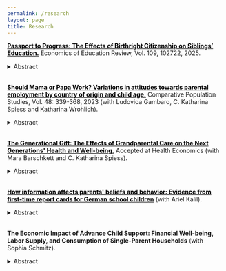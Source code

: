 ```yaml
---
permalink: /research
layout: page
title: Research
---
```



**<a href="https://kwnsfk27.r.eu-west-1.awstrack.me/L0/https:%2F%2Fauthors.elsevier.com%2Fsd%2Farticle%2FS0272-7757(25)00102-5/1/01020199c585100c-84f79fd8-802f-42af-ad36-94208dbcd2e6-000000/u-iOWtKOW-tkY8yz2aItMGQpZ60=447" style="color:black; text-decoration: underline;" target="_blank" > Passport to Progress: The Effects of Birthright Citizenship on Siblings’ Education.</a>** Economics of Education Review, Vol. 109, 102722, 2025. 

<details>
    <summary>Abstract</summary>
This paper analyzes family spillovers of birthright citizenship in Germany. By using difference-in-differences and event study methodologies on large-scale survey datasets, I examine the direct impact of citizenship on immigrant children and its spillover effects on the educational achievements of their older siblings who were born before the reform. The findings reveal educational benefits for immigrant children, and positive spillover effects on their older siblings' academic achievements. Children are 13 percentage points more likely, and their older siblings are 6 percentage points more likely, to complete secondary school with the highest degree. The spillovers can be attributed to a considerable increase in parental investments in the siblings' education and increased naturalization of parents and older siblings. Consequently, this study suggests that previous evaluations of citizenship have underestimated its benefits.
</details>

<br/>

**<a href="https://www.comparativepopulationstudies.de/index.php/CPoS/article/view/578" style="color:black; text-decoration: underline;" target="_blank" > Should Mama or Papa Work? Variations in attitudes towards parental employment by country of origin and child age.</a>** Comparative Population Studies, Vol. 48: 339-368, 2023 (with Ludovica Gambaro, C. Katharina Spiess and Katharina Wrohlich).

<details>
    <summary>Abstract</summary>
Employment among mothers has been rising in recent decades, although mothers of young children often work fewer hours than other women do. Parallel to this trend, approval of maternal employment has increased, albeit not evenly across groups. However, differences in attitudes remain unexplored despite their importance for better understanding mothers’ labour market behaviour. Meanwhile, the employment of fathers has remained stable and attitudes towards paternal employment do not differ as much as attitudes towards maternal employment do between socio-economic groups.
This paper examines attitudes towards maternal and paternal employment. It focuses on Germany, drawing on data from the German Family Demography Panel Study (FReDA). The survey explicitly asks whether mothers and fathers should be in paid work, work part-time or full-time, presenting respondents with fictional family profiles that vary the youngest child’s age. Unlike previous studies, the analysis compares the views of respondents with different origins: West Germany, East Germany, immigrants from different world regions, and second-generation migrants in West Germany.
The results highlight remarkable differences between respondents from West and East Germany, with the former group displaying strong approval for part-time employment among mothers and fathers of very young children and the latter group reporting higher approval for full-time employment. Immigrant groups are far from homogenous, holding different attitudes depending on their region of origin. Taken together, the results offer a nuanced picture of attitudes towards maternal and paternal employment. We discuss these findings in relation to labour markets participation in Germany.
</details>

<br/>

**<a href="assets/Grandparents_April2025.pdf" style="color:black; text-decoration: underline;" target="_blank" > The Generational Gift: The Effects of Grandparental Care on the Next Generations' Health and Well-being.</a>** Accepted at Health Economics (with Mara Barschkett and C. Katharina Spiess). 
<details>
    <summary>Abstract</summary>
Health and well-being in the family context can be affected by care giving arrangements. Following parental care and daycare, grandparents are the third most important care givers for children in many Western societies. Despite the relevance of grandparental care, there is little evidence on the causal effects of this care mode on the next generations' health and well-being. In this paper, we fill this gap by investigating the causal impact of regular grandparental care on the self-reported health and (domain-specific) satisfaction of both parents and children. To do so, we exploit geographic distance to grandparents as a source of arguably exogenous variation and use representative German panel data for families with children under the age of eleven. Our results suggest positive effects on parental satisfaction with the child care situation, as well as mothers' satisfaction with their leisure time. However, we also find negative effects on children's health, particularly for elementary school aged children and for boys. 
</details>

<br/>

**<a href="https://papers.ssrn.com/sol3/papers.cfm?abstract_id=5219857" style="color:black; text-decoration: underline;" target="_blank" > How information affects parents' beliefs and behavior: Evidence from first-time report cards for German school children</a>** (with Ariel Kalil).

<details>
    <summary>Abstract</summary>
Most parents overestimate their children's skills and performance in school. As parental misperceptions are more frequently found in less-advantaged families, they can exacerbate educational inequality, since parents' beliefs about their children's current performance influence their investments in their children's skill development. This paper capitalizes on exogenous variation in report card distribution across federal states in Germany to examine whether information from teachers regarding a child's performance affects parental beliefs and behavior and if so how this differs by subject and group. Our findings indicate that school information boosts parents' behavioral investments in child skill-building while having a limited impact on their beliefs. This finding suggests that receiving information from schools can be valuable as it reinforces the importance of educational activities for parents. We further find that numerical information treatments are more impactful than verbal treatments, that subsequent treatments are less potent than the initial treatment, and that school information only boosts parental investment when teachers hold accurate beliefs about children's skills.
</details>

<br/>

**The Economic Impact of Advance Child Support: Financial Well-being, Labor Supply, and Consumption of Single-Parent Households** (with Sophia Schmitz).

<details>
    <summary>Abstract</summary>
About one in five children across OECD countries lives in single-parent households, many of which receive no financial support from the non-resident parent. To address this, several countries have introduced public advance child support schemes. This paper investigates the impact of such payments on the financial well-being, labor supply decisions, and household spending patterns of single-parent families, drawing on a major reform to Germany’s advance child support program that substantially expanded both benefit duration and eligibility in 2017. Using representative data from the German Microcensus and the Income and Expenditure Survey, we find  these payments to improve families’ financial situations without crowding out private child support. Since eligibility was tied to economic independence of single-parent households, the reform also led to a decrease in the probability of receiving welfare benefits, which appears to be driven by exits from welfare due to increases in labor supply at the intensive rather than the extensive margin. We also find changes in expenditure patterns of affected families, with increased spending on food and beverages as well as goods related to the human capital development and well-being of children.
</details>


